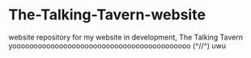 # The-Talking-Tavern-website
website repository for my website in development, The Talking Tavern
yoooooooooooooooooooooooooooooooooooooooooo
(^//^) uwu 